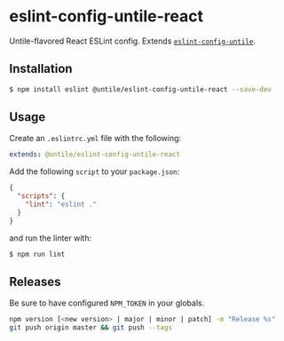 # eslint-config-untile-react

Untile-flavored React ESLint config. Extends [`eslint-config-untile`](https://github.com/untile/eslint-config-untile).

## Installation

```sh
$ npm install eslint @untile/eslint-config-untile-react --save-dev
```

## Usage

Create an `.eslintrc.yml` file with the following:

```yaml
extends: @untile/eslint-config-untile-react
```

Add the following `script` to your `package.json`:

```json
{
  "scripts": {
    "lint": "eslint ."
  }
}
```

and run the linter with:

```sh
$ npm run lint
```

## Releases

Be sure to have configured `NPM_TOKEN` in your globals.

```bash
npm version [<new version> | major | minor | patch] -m "Release %s"
git push origin master && git push --tags
```
